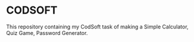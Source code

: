 # CODSOFT
This repository containing my CodSoft task of making a Simple Calculator, Quiz Game, Password Generator.
